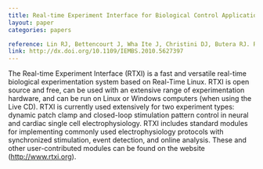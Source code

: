 ```yaml
---
title: Real-time Experiment Interface for Biological Control Applications
layout: paper
categories: papers

reference: Lin RJ, Bettencourt J, Wha Ite J, Christini DJ, Butera RJ. Real-time Experiment Interface for biological control applications. Conf Proc IEEE Eng Med Biol Soc (2010) vol. 1 pp. 4160-3
link: http://dx.doi.org/10.1109/IEMBS.2010.5627397
---
```


The Real-time Experiment Interface (RTXI) is a fast and versatile real-time biological experimentation system based on Real-Time Linux. RTXI is open source and free, can be used with an extensive range of experimentation hardware, and can be run on Linux or Windows computers (when using the Live CD). RTXI is currently used extensively for two experiment types: dynamic patch clamp and closed-loop stimulation pattern control in neural and cardiac single cell electrophysiology. RTXI includes standard modules for implementing commonly used electrophysiology protocols with synchronized stimulation, event detection, and online analysis. These and other user-contributed modules can be found on the website (http://www.rtxi.org).
